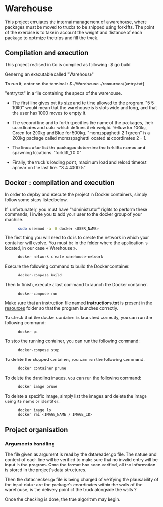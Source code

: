 # Warehouse

This project emulates the internal management of a warehouse, where packages must be moved to trucks to be shipped using
forklifts. The point of the exercise is to take in account the weight and distance of each package to optimize the trips
and fill the truck.

## Compilation and execution

This project realised in Go is compiled as following :
$ go build

Genering an executable called "Warehouse"

To run it, enter on the terminal :
$ ./Warehouse ./resources/[entry.txt]

"entry.txt" in a file containing the specs of the warehouse.

- The first line gives out its size and te time allowed to the program.
  "5 5 1000" would mean that the warehouse is 5 slots wide and long, and that the user has 1000 moves to empty it.

- The second line and to forth specifies the name of the packages, their coordinates and color which defines their
  weight. Yellow for 100kg, Green for 200kg and Blue for 500kg.
  "momzspaghetti 2 1 green" is a 200kg package called momzspaghetti located at coordinates 2 - 1.

- The lines after list the packages determine the forklifts names and spawning locations.
  "forklift_1 0 0"

- Finally, the truck's loading point, maximum load and reload timeout appear on the last line.
  "3 4 4000 5"

## Docker : compilation and execution

In order to deploy and execute the project in Docker containers, simply follow some steps listed below.

If, unfortunately, you must have "administrator" rights to perform these commands, I invite you to add your user to the
docker group of your machine.

```sh
      sudo usermod -a -G docker <USER_NAME>
```

The first thing you will need to do is to create the network in which your container will evolve. You must be in the
folder where the application is located, in our case « Warehouse ».

```sh
      docker network create warehouse-network
```

Execute the following command to build the Docker container.

```sh
      docker-compose build
```

Then to finish, execute a last command to launch the Docker container.

```sh
      docker-compose run
```

Make sure that an instruction file named **instructions.txt** is present in the [resources](./resources) folder so that
the program launches correctly.

To check that the docker container is launched correctly, you can run the following command:

```sh
      docker ps
```

To stop the running container, you can run the following command:

```sh
      docker-compose stop
```

To delete the stopped container, you can run the following command:

```sh
      docker container prune
```

To delete the dangling images, you can run the following command:

```sh
      docker image prune
```

To delete a specific image, simply list the images and delete the image using its name or identifier:

```sh
      docker image ls
      docker rmi <IMAGE_NAME / IMAGE_ID>
```

## Project organisation

### Arguments handling

The file given as argument is read by the datareader.go file. The nature and content of each line will be verified to
make sure that no invalid entry will be input in the program. Once the format has been verified, all the information is
stored in the project's data structures.

Then the datachecker.go file is being charged of verifying the plausability of the input data : are the package's
coordinates within the walls of the warehouse, is the delivery point of the truck alongside the walls ?

Once the checking is done, the true algorithm may begin.